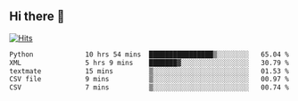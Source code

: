 ## Hi there 👋

<!--
**alihaqberdi/alihaqberdi** is a ✨ _special_ ✨ repository because its `README.md` (this file) appears on your GitHub profile.

Here are some ideas to get you started:

- 🔭 I’m currently working on ...
- 🌱 I’m currently learning ...
- 👯 I’m looking to collaborate on ...
- 🤔 I’m looking for help with ...
- 💬 Ask me about ...
- 📫 How to reach me: ...
- 😄 Pronouns: ...
- ⚡ Fun fact: ...
-->

[![Hits](https://hits.sh/github.com/alihaqberdi.svg)](https://hits.sh/github.com/alihaqberdi/)

<!--START_SECTION:waka-->

```txt
Python             10 hrs 54 mins  ████████████████▒░░░░░░░░   65.04 %
XML                5 hrs 9 mins    ███████▓░░░░░░░░░░░░░░░░░   30.79 %
textmate           15 mins         ▒░░░░░░░░░░░░░░░░░░░░░░░░   01.53 %
CSV file           9 mins          ▒░░░░░░░░░░░░░░░░░░░░░░░░   00.97 %
CSV                7 mins          ▒░░░░░░░░░░░░░░░░░░░░░░░░   00.74 %
```

<!--END_SECTION:waka-->
